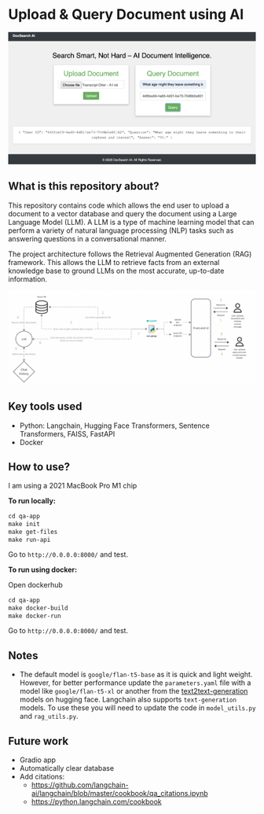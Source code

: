 # Upload & Query Document using AI

<p align="center">
  <img src="images/web-app-example.png" />
</p>

## What is this repository about?

This repository contains code which allows the end user to upload a document to a vector database and query the document using a Large Language Model (LLM). A LLM is a type of machine learning model that can perform a variety of natural language processing (NLP) tasks such as answering questions in a conversational manner.

The project architecture follows the Retrieval Augmented Generation (RAG) framework. This allows the LLM to retrieve facts from an external knowledge base to ground LLMs on the most accurate, up-to-date information.

<p align="center">
  <img src="images/project-architecture.png" />
</p>


## Key tools used
- Python: Langchain, Hugging Face Transformers, Sentence Transformers, FAISS, FastAPI
- Docker

## How to use?

I am using a 2021 MacBook Pro M1 chip

**To run locally:**
```
cd qa-app
make init
make get-files
make run-api
```

Go to `http://0.0.0.0:8000/` and test.

**To run using docker:**

Open dockerhub

```
cd qa-app
make docker-build
make docker-run
```
Go to `http://0.0.0.0:8000/` and test.


## Notes

- The default model is `google/flan-t5-base` as it is quick and light weight. However, for better performance update the `parameters.yaml` file with a model like `google/flan-t5-xl` or another from the [text2text-generation](https://huggingface.co/models?sort=trending) models on hugging face. Langchain also supports `text-generation` models. To use these you will need to update the code in `model_utils.py` and `rag_utils.py`.


## Future work
- Gradio app
- Automatically clear database
- Add citations:
    - https://github.com/langchain-ai/langchain/blob/master/cookbook/qa_citations.ipynb
    - https://python.langchain.com/cookbook
